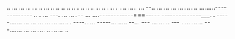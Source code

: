 .. ... ... .. ... .. ... .. .. .. .. .. . .. .. .. .. .. . .. . .... 
..... ...
--.. .......
... 
........... 
.........-------------
.. .....
---..... .....--
... ....------------===-----
--------------___... 
-----........... 
... ... ............. . ----...... -----......... --... ---
.......... ---
............ 
---.................... 
......... 
.. 
